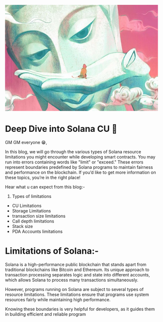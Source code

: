 <img
width="1000px"
height="350px"
src="./images/solana-blog.jpg"
/>

# Deep Dive into Solana CU 🦀

GM GM everyone 😁,

In this blog, we will go through the various types of Solana resource limitations you might encounter while developing smart contracts. You may run into errors containing words like "limit" or "exceed." These errors represent boundaries predefined by Solana programs to maintain fairness and performance on the blockchain. If you’d like to get more information on these topics, you’re in the right place!

Hear what u can expect from this blog:-

1. Types of limitations

- CU Limitations
- Storage Limitations
- transaction size limitations
- Call depth limitations
- Stack size
- PDA Accounts limitations

# Limitations of Solana:-

Solana is a high-performance public blockchain that stands apart from traditional blockchains like Bitcoin and Ethereum. Its unique approach to transaction processing separates logic and state into different accounts, which allows Solana to process many transactions simultaneously.

However, programs running on Solana are subject to several types of resource limitations. These limitations ensure that programs use system resources fairly while maintaining high performance.

Knowing these boundaries is very helpful for developers, as it guides them in building efficient and reliable program
